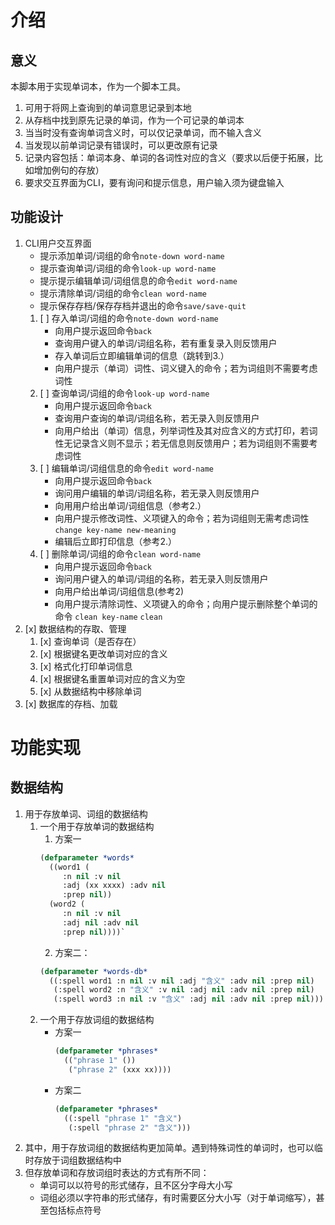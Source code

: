 # 介绍
## 意义
本脚本用于实现单词本，作为一个脚本工具。
1. 可用于将网上查询到的单词意思记录到本地
2. 从存档中找到原先记录的单词，作为一个可记录的单词本
3. 当当时没有查询单词含义时，可以仅记录单词，而不输入含义
4. 当发现以前单词记录有错误时，可以更改原有记录
5. 记录内容包括：单词本身、单词的各词性对应的含义（要求以后便于拓展，比如增加例句的存放）
6. 要求交互界面为CLI，要有询问和提示信息，用户输入须为键盘输入

## 功能设计
1. CLI用户交互界面
   - 提示添加单词/词组的命令`note-down word-name`
   - 提示查询单词/词组的命令`look-up word-name`
   - 提示提示编辑单词/词组信息的命令`edit word-name`
   - 提示清除单词/词组的命令`clean word-name`
   - 提示保存存档/保存存档并退出的命令`save/save-quit`
   1. [ ] 存入单词/词组的命令`note-down word-name`
      - 向用户提示返回命令`back`
      - 查询用户键入的单词/词组名称，若有重复录入则反馈用户
      - 存入单词后立即编辑单词的信息（跳转到3.）
      - 向用户提示（单词）词性、词义键入的命令；若为词组则不需要考虑词性
   2. [ ] 查询单词/词组的命令`look-up word-name`
      - 向用户提示返回命令`back`
      - 查询用户查询的单词/词组名称，若无录入则反馈用户
      - 向用户给出（单词）信息，列举词性及其对应含义的方式打印，若词性无记录含义则不显示；若无信息则反馈用户；若为词组则不需要考虑词性
   3. [ ] 编辑单词/词组信息的命令`edit word-name`
      - 向用户提示返回命令`back`
      - 询问用户编辑的单词/词组名称，若无录入则反馈用户
      - 向用用户给出单词/词组信息（参考2.）
      - 向用户提示修改词性、义项键入的命令；若为词组则无需考虑词性
        `change key-name new-meaning`
      - 编辑后立即打印信息（参考2.）
   4. [ ] 删除单词/词组的命令`clean word-name`
      - 向用户提示返回命令`back`
      - 询问用户键入的单词/词组的名称，若无录入则反馈用户
      - 向用户给出单词/词组信息(参考2)
      - 向用户提示清除词性、义项键入的命令；向用户提示删除整个单词的命令
        `clean key-name` `clean`
2. [x] 数据结构的存取、管理
   1. [x] 查询单词（是否存在）
   2. [x] 根据键名更改单词对应的含义
   3. [x] 格式化打印单词信息
   4. [x] 根据键名重置单词对应的含义为空
   5. [x] 从数据结构中移除单词
3. [x] 数据库的存档、加载

# 功能实现
## 数据结构
1. 用于存放单词、词组的数据结构
   1. 一个用于存放单词的数据结构
      1. 方案一
        ```lisp
        (defparameter *words*
          ((word1 (
             :n nil :v nil 
             :adj (xx xxxx) :adv nil 
             :prep nil))
          (word2 (
             :n nil :v nil 
             :adj nil :adv nil 
             :prep nil))))`
        ```
      2. 方案二：
        ```lisp
        (defparameter *words-db*
          ((:spell word1 :n nil :v nil :adj "含义" :adv nil :prep nil)
           (:spell word2 :n "含义" :v nil :adj nil :adv nil :prep nil)
           (:spell word3 :n nil :v "含义" :adj nil :adv nil :prep nil)))
        ```
   2. 一个用于存放词组的数据结构
      - 方案一
        ```lisp
        (defparameter *phrases* 
          (("phrase 1" ())
           ("phrase 2" (xxx xx))))
        ```
      - 方案二
        ```lisp
        (defparameter *phrases*
          ((:spell "phrase 1" "含义")
           (:spell "phrase 2" "含义")))
        ```
2. 其中，用于存放词组的数据结构更加简单。遇到特殊词性的单词时，也可以临时存放于词组数据结构中
3. 但存放单词和存放词组时表达的方式有所不同：
   - 单词可以以符号的形式储存，且不区分字母大小写
   - 词组必须以字符串的形式储存，有时需要区分大小写（对于单词缩写），甚至包括标点符号

